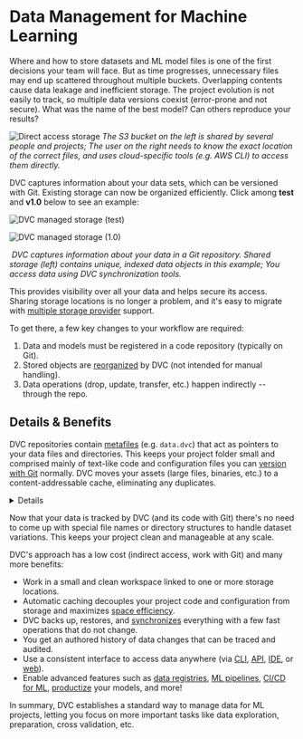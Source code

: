 # Data Management for Machine Learning

<!--
## Data Management for Machine Learning
-->

Where and how to store datasets and ML model files is one of the first decisions
your team will face. But as time progresses, unnecessary files may end up
scattered throughout multiple buckets. Overlapping contents cause data leakage
and inefficient storage. The project evolution is not easily to track, so
multiple data versions coexist (error-prone and not secure). What was the name
of the best model? Can others reproduce your results?

![Direct access storage](/img/direct_access_storage.png) _The S3 bucket on the
left is shared by several people and projects; The user on the right needs to
know the exact location of the correct files, and uses cloud-specific tools
(e.g. AWS CLI) to access them directly._

DVC captures information about your data sets, which can be versioned with Git.
Existing storage can now be organized efficiently. Click among **test** and
**v1.0** below to see an example:

<toggle>
<tab title="test">

![DVC managed storage (test)](/img/dvc_managed_storage_0.png)

</tab>
<tab title="v1.0">

![DVC managed storage (1.0)](/img/dvc_managed_storage_1.png)

</tab>
</toggle>

![]() _DVC captures information about your data in a Git repository. Shared
storage (left) contains unique, indexed data objects in this example; You access
data using DVC synchronization tools._

This provides visibility over all your data and helps secure its access. Sharing
storage locations is no longer a problem, and it's easy to migrate with
[multiple storage provider] support.

[multiple storage provider]:
  /doc/command-reference/remote/add#supported-storage-types

To get there, a few key changes to your workflow are required:

1. Data and models must be registered in a code repository (typically on Git).
1. Stored objects are [reorganized] by DVC (not intended for manual handling).
1. Data operations (drop, update, transfer, etc.) happen indirectly -- through
   the repo.

[reorganized]:
  /doc/user-guide/project-structure/internal-files#structure-of-the-cache-directory

## Details & Benefits

<!--
DVC lets you describe the entire <abbr>project</abbr> in a Git repository, so
you can go back to any previous state and find the right data, code, parameters,
etc. used at that time. In other words: [data versioning] guarantees [ML
reproducibility].

[data versioning]: /doc/use-cases/versioning-data-and-models
[ml reproducibility]: /doc/user-guide/pipelines
-->

<!-- it checks the metadata to locate files in both sides -->

<!--
DVC saves you the hassle of storing and renaming every data object and their
versions. It makes sure not to save duplicated files

uses Git's immutable history to prevent deleting relevant assets
-->

<abbr>DVC repositories</abbr> contain [metafiles] (e.g. `data.dvc`) that act as
pointers to your data files and directories. This keeps your project folder
small and comprised mainly of text-like code and configuration files you can
[version with Git] normally. DVC moves your assets (large files, binaries, etc.)
to a content-addressable <abbr>cache</abbr>, eliminating any duplicates.

[metafiles]: /doc/user-guide/project-structure
[register]: /doc/command-reference/add
[generate]: /doc/command-reference/repro
[version with git]:
  https://git-scm.com/book/en/v2/Getting-Started-About-Version-Control

<!-- More technical diagram? -->

<details>

### Click for deeper learning: data _codification_ and _indirection_.

These are two important concepts behind **data version control**. First, large
files and directories are replaced by [file links] and tiny code-like metafiles.
We can also call this "data as code".

This DVC-generated code contains references to the underlying files in the cache
(which have been renamed). All data operations going forward happen
**[indirectly]**, reading/writing metafiles in the repo first (handled
automatically by `dvc` operations).

[file links]:
  https://towardsdatascience.com/reflinks-vs-symlinks-vs-hard-links-and-how-they-can-help-machine-learning-projects-b77b89cdbab1
[indirectly]: https://en.wikipedia.org/wiki/Indirection

</details>

Now that your data is tracked by DVC (and its code with Git) there's no need to
come up with special file names or directory structures to handle dataset
variations. This keeps your project clean and manageable at any scale.

<!-- Sample code/terminal blocks... -->

<!--
The cache is the first storage layer for you and your team to share and
collaborate, but more can be defined in DVC [config files] (using `dvc remote`
commands). These storage locations let you back up and share data, features, ML
models, etc. Supported platforms include SSH, Amazon S3, Google Cloud Storage,
Microsoft Azure, among [many more].

[config files]: /doc/user-guide/project-structure/internal-files
[many more]: /doc/command-reference/remote/add#supported-storage-types
-->

DVC's approach has a low cost (indirect access, work with Git) and many more
benefits:

- Work in a small and clean <abbr>workspace</abbr> linked to one or more storage
  locations.
- Automatic <abbr>caching</abbr> decouples your project code and configuration
  from storage and maximizes [space efficiency].
- DVC backs up, restores, and [synchronizes] everything with a few fast
  operations that do not change.
- You get an authored history of data changes that can be traced and audited.
- Use a consistent interface to access data anywhere (via [CLI], [API], [IDE],
  or [web]).
- Enable advanced features such as [data registries], [ML pipelines], [CI/CD for
  ML], [productize] your models, and more!

<!-- And your team collaboration can improve with Git. -->

[space efficiency]: /doc/user-guide/data-management/large-dataset-optimization
[synchronizes]: /doc/command-reference/remote
[cli]: /doc/command-reference
[api]: /doc/api-reference
[ide]: /doc/vs-code-extension
[web]: /doc/studio
[data registries]: /doc/use-cases/data-registry
[ml pipelines]: /doc/user-guide/pipelines
[ci/cd for ml]: https://cml.dev/
[productize]: https://mlem.ai/

In summary, DVC establishes a standard way to manage data for ML projects,
letting you focus on more important tasks like data exploration, preparation,
cross validation, etc.

